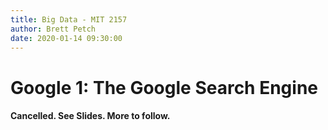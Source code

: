 ```yaml
---
title: Big Data - MIT 2157
author: Brett Petch
date: 2020-01-14 09:30:00
---
```

# Google 1: The Google Search Engine

#### Cancelled. See Slides. More to follow.

